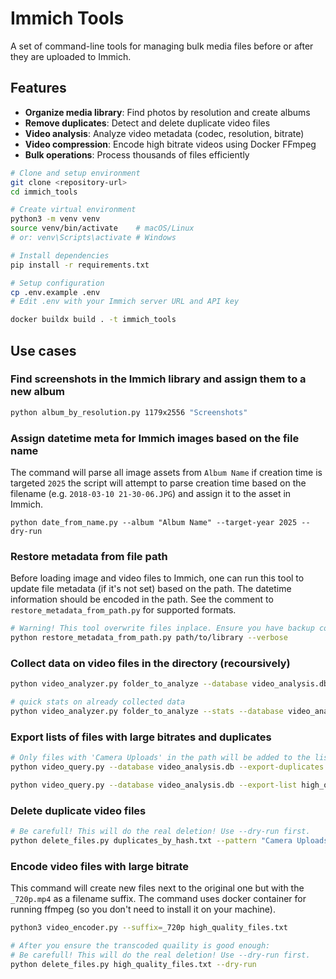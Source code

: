 # Immich Tools

A set of command-line tools for managing bulk media files before or after they are uploaded to Immich.

## Features

- **Organize media library**: Find photos by resolution and create albums
- **Remove duplicates**: Detect and delete duplicate video files  
- **Video analysis**: Analyze video metadata (codec, resolution, bitrate)
- **Video compression**: Encode high bitrate videos using Docker FFmpeg
- **Bulk operations**: Process thousands of files efficiently

```bash
# Clone and setup environment
git clone <repository-url>
cd immich_tools

# Create virtual environment
python3 -m venv venv
source venv/bin/activate    # macOS/Linux
# or: venv\Scripts\activate # Windows

# Install dependencies
pip install -r requirements.txt

# Setup configuration
cp .env.example .env
# Edit .env with your Immich server URL and API key

docker buildx build . -t immich_tools
```

## Use cases

### Find screenshots in the Immich library and assign them to a new album
```bash
python album_by_resolution.py 1179x2556 "Screenshots"
```

### Assign datetime meta for Immich images based on the file name
The command will parse all image assets from `Album Name` if creation time is targeted `2025` the script will attempt to parse creation time based on the filename (e.g. `2018-03-10 21-30-06.JPG`) and assign it to the asset in Immich.
```
python date_from_name.py --album "Album Name" --target-year 2025 --dry-run
```

### Restore metadata from file path
Before loading image and video files to Immich, one can run this tool to update file metadata (if it's not set) based on the path. The datetime information should be encoded in the path. See the comment to `restore_metadata_from_path.py` for supported formats.
```bash
# Warning! This tool overwrite files inplace. Ensure you have backup copy before proceed.
python restore_metadata_from_path.py path/to/library --verbose
```

### Collect data on video files in the directory (recoursively)
```bash
python video_analyzer.py folder_to_analyze --database video_analysis.db --workers 16

# quick stats on already collected data
python video_analyzer.py folder_to_analyze --stats --database video_analysis.db
```

### Export lists of files with large bitrates and duplicates

```bash
# Only files with 'Camera Uploads' in the path will be added to the list for deletion.
python video_query.py --database video_analysis.db --export-duplicates duplicates_by_hash.txt --export-pattern 'Camera Uploads'

python video_query.py --database video_analysis.db --export-list high_quality_files.txt --export-min-bitrate 15 --export-min-size 50
```


### Delete duplicate video files
```bash
# Be carefull! This will do the real deletion! Use --dry-run first.
python delete_files.py duplicates_by_hash.txt --pattern "Camera Uploads" --dry-run
```


### Encode video files with large bitrate
This command will create new files next to the original one but with the `_720p.mp4` as a filename suffix. The command uses docker container for running ffmpeg (so you don't need to install it on your machine).

```bash
python3 video_encoder.py --suffix=_720p high_quality_files.txt

# After you ensure the transcoded quaility is good enough:
# Be carefull! This will do the real deletion! Use --dry-run first.
python delete_files.py high_quality_files.txt --dry-run
```

